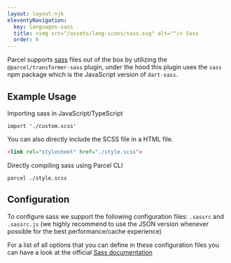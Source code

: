 ```yaml
---
layout: layout.njk
eleventyNavigation:
  key: languages-sass
  title: <img src="/assets/lang-icons/sass.svg" alt=""/> Sass
  order: 6
---
```


Parcel supports [sass](https://sass-lang.com/) files out of the box by utilizing the `@parcel/transformer-sass` plugin, under the hood this plugin uses the `sass` npm package which is the JavaScript version of `dart-sass`.

## Example Usage

Importing sass in JavaScript/TypeScript

```JS
import './custom.scss'
```

You can also directly include the SCSS file in a HTML file.

```HTML
<link rel="stylesheet" href="./style.scss">
```

Directly compiling sass using Parcel CLI

```
parcel ./style.scss
```

## Configuration

To configure sass we support the following configuration files: `.sassrc` and `.sassrc.js` (we highly recommend to use the JSON version whenever possible for the best performance/cache experience)

For a list of all options that you can define in these configuration files you can have a look at the official [Sass documentation](https://sass-lang.com/documentation/js-api)
